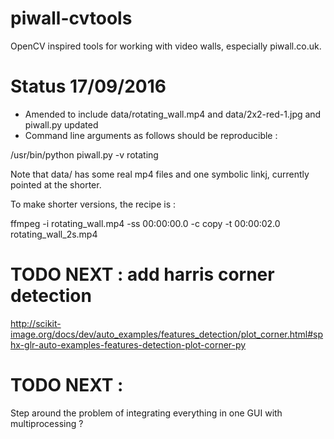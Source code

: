 # piwall-cvtools
OpenCV inspired tools for working with video walls, especially piwall.co.uk.  

# Status 17/09/2016

- Amended to include data/rotating_wall.mp4 and data/2x2-red-1.jpg and piwall.py updated
- Command line arguments as follows should be reproducible :                    

/usr/bin/python piwall.py -v rotating

Note that data/ has some real mp4 files and one symbolic linkj, currently pointed at the shorter.

To make shorter versions, the recipe is : 

ffmpeg -i rotating_wall.mp4 -ss 00:00:00.0 -c copy -t 00:00:02.0 rotating_wall_2s.mp4


# TODO NEXT : add harris corner detection 
http://scikit-image.org/docs/dev/auto_examples/features_detection/plot_corner.html#sphx-glr-auto-examples-features-detection-plot-corner-py

# TODO NEXT :
  Step around the problem of integrating everything in one GUI with
       multiprocessing ?

